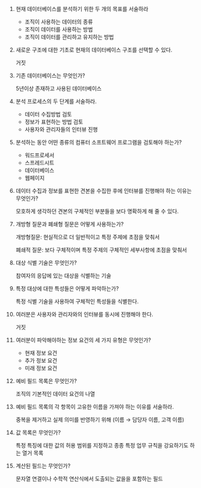 1. 현재 데이터베이스를 분석하기 위한 두 개의 목표를 서술하라
    - 조직이 사용하는 데이터의 종류
    - 조직이 데이터를 사용하는 방법
    - 조직이 데이터를 관리하고 유지하는 방법
2. 새로운 구조에 대한 기초로 현재의 데이터베이스 구조를 선택할 수 있다.
    
    거짓
    
3. 기존 데이터베이스는 무엇인가?
    
    5년이상 존재하고 사용된 데이터베이스
    
4. 분석 프로세스의 두 단계를 서술하라.
    - 데이터 수집방법 검토
    - 정보가 표현하는 방법 검토
    - 사용자와 관리자들의 인터뷰 진행

5. 분석하는 동안 어떤 종류의 컴퓨터 소프트웨어 프로그램을 검토해야 하는가?
    - 워드프로세서
    - 스프레드시트
    - 데이터베이스
    - 웹페이지

6. 데이터 수집과 정보를 표현한 견본을 수집한 후에 인터뷰를 진행해야 하는 이유는 무엇인가?
    
    모호하게 생각하던 견본의 구체적인 부분들을 보다 명확하게 해 줄 수 있다.
    
7. 개방형 질문과 폐쇄형 질문은 어떻게 사용하는가?
    
    개방형질문: 현실적으로 더 일반적이고 특정 주제에 초점을 맞춰서
    
    폐쇄적 질문: 보다 구체적이며 특정 주제의 구체적인 세부사항에 초점을 맞춰서

8. 대상 식별 기술은 무엇인가?
    
    참여자의 응답에 있는 대상을 식별하는 기술
    
9. 특정 대상에 대한 특성들은 어떻게 파악하는가?
    
    특정 식별 기술을 사용하여 구체적인 특성들을 식별한다.

10. 여러분은 사용자와 관리자와의 인터뷰를 동시에 진행해야 한다.
    
    거짓
    
11. 여러분이 파악해야하는 정보 요건의 세 가지 유형은 무엇인가?
    - 현재 정보 요건
    - 추가 정보 요건
    - 미래 정보 요건
    
12. 예비 필드 목록은 무엇인가?
    
    조직의 기본적인 데이터 요건의 나열
    
13. 예비 필드 목록의 각 항목이 고유한 이름을 가져야 하는 이유를 서술하라.
    
    중복을 제거하고 실제 의미를 반영하기 위해 (이름 → 담당자 이름, 고객 이름)
    
14. 값 목록은 무엇인가?
    
    특정 특징에 대한 값의 허용 범위를 지정하고 종종 특정 업무 규칙을 강요하기도 하는 열거 목록
    
15. 계산된 필드는 무엇인가?
    
    문자열 연결이나 수학적 연산식에서 도출되는 값을을 포함하는 필드

